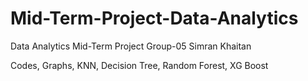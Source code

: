 # Mid-Term-Project-Data-Analytics
Data Analytics Mid-Term Project Group-05 Simran Khaitan

Codes, Graphs, KNN, Decision Tree, Random Forest, XG Boost
